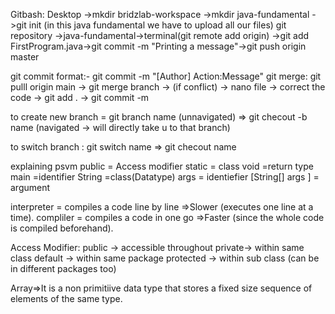 Gitbash:
Desktop ->mkdir bridzlab-workspace ->mkdir java-fundamental ->git init (in this java fundamental we have to upload all our files)
git repository ->java-fundamental->terminal(git remote add origin) ->git add FirstProgram.java->git commit -m "Printing a message"->git push origin master

git commit format:-
git commit -m "[Author] Action:Message"
git merge:
git pulll origin main -> git merge branch -> (if conflict) -> nano file -> correct the code -> git add . -> git commit -m

to create new branch = git branch name (unnavigated)
=> git checout -b name (navigated -> will directly take u to that branch)

to switch branch : git switch name
=> git checout name

explaining psvm
public = Access modifier
static = class
void =return type
main =identifier
String =class(Datatype)
args = identiefier
[String[] args ] = argument

interpreter = compiles a code line by line =>Slower (executes one line at a time).
compliler = compiles a code in one go  =>Faster (since the whole code is compiled beforehand).

Access Modifier:
public -> accessible throughout
private-> within same class
default -> within same package
protected -> within sub class (can be in different packages too)

Array=>It is a non primitiive  data type that stores a fixed size sequence of elements of the same type.
